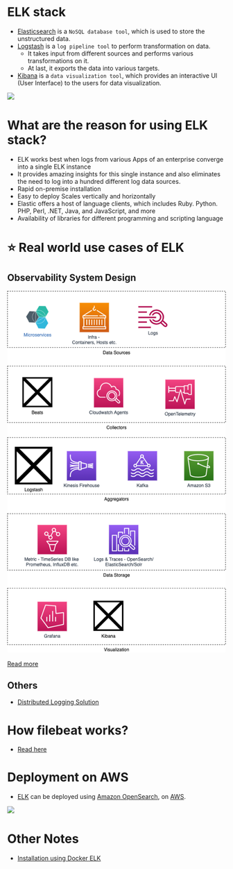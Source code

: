 # ELK stack
- [Elasticsearch](../6_DatabaseServices/Search-Databases/ElasticSearch) is a `NoSQL database tool`, which is used to store the unstructured data.
- [Logstash](https://www.elastic.co/logstash/) is a `log pipeline tool` to perform transformation on data.
    - It takes input from different sources and performs various transformations on it.
    - At last, it exports the data into various targets.
- [Kibana](https://www.elastic.co/kibana/) is a `data visualization tool`, which provides an interactive UI (User Interface) to the users for data visualization.

![](https://www.guru99.com/images/2/elasticsearch-interview-questions-2.png)

# What are the reason for using ELK stack?
- ELK works best when logs from various Apps of an enterprise converge into a single ELK instance
- It provides amazing insights for this single instance and also eliminates the need to log into a hundred different log data sources. 
- Rapid on-premise installation 
- Easy to deploy Scales vertically and horizontally 
- Elastic offers a host of language clients, which includes Ruby. Python. PHP, Perl, .NET, Java, and JavaScript, and more 
- Availability of libraries for different programming and scripting language

# :star: Real world use cases of ELK

## Observability System Design

![](../0_HLDUseCasesProblems/ObervabilityLoggingSolution/ServersHealthObervabilityHLD.png)

[Read more](../0_HLDUseCasesProblems/ObervabilityLoggingSolution/Readme.md)

## Others
- [Distributed Logging Solution](../0_HLDUseCasesProblems/ObervabilityLoggingSolution/LoggingFileAggregation/Readme.md)

# How filebeat works?
- [Read here](https://www.elastic.co/guide/en/beats/filebeat/current/how-filebeat-works.html)

# Deployment on AWS
- [ELK]() can be deployed using [Amazon OpenSearch](../2_AWSServices/6_DatabaseServices/AmazonOpenSearch.md), on [AWS](../2_AWSServices).

![](https://d1.awsstatic.com/product-page-diagram_HIW_Amazon-OpenSearch.bccd42c9b855877a40e4eb3c55511a8aae1002a4.png)

# Other Notes
- [Installation using Docker ELK](https://github.com/deviantony/docker-elk)

